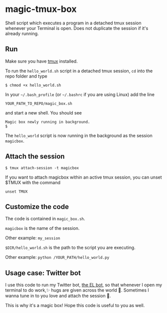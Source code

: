 # magic-tmux-box
Shell script which executes a program in a detached tmux session whenever your Terminal is open. Does not duplicate the session if it's already running.

## Run

Make sure you have [tmux](https://github.com/tmux/tmux/wiki) installed.

To run the `hello_world.sh` script in a detached tmux session, `cd` into the repo folder and type

```
$ chmod +x hello_world.sh
```

In your `~/.bash_profile` (or `~/.bashrc` if you are using Linux) add the line

```
YOUR_PATH_TO_REPO/magic_box.sh
```
and start a new shell. You should see 

```
Magic box newly running in background.
$
```

The `hello_world` script is now running in the background as the session `magicbox`.

## Attach the session

```
$ tmux attach-session -t magicbox
```

If you want to attach magicbox within an active tmux session, you can unset $TMUX with the command 

```
unset TMUX
```

## Customize the code

The code is contained in `magic_box.sh`.

`magicbox` is the name of the session.

Other example: `my_session`

`$DIR/hello_world.sh` is the path to the script you are executing. 

Other example: `python /YOUR_PATH/hello_world.py`

## Usage case: Twitter bot

I use this code to run my Twitter bot, [the EL bot](https://twitter.com/@TheELBot), so that whenever I open my terminal to do work,✨ hugs are given across the world 🌈. Sometimes I wanna tune in to you love and attach the session 🌟.

This is why it's a magic box! Hope this code is useful to you as well. 
